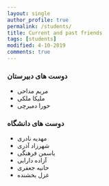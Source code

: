 ```yaml
---
layout: single
author_profile: true
permalink: /students/
title: Current and past friends
tags: [students]
modified: 4-10-2019
comments: true
---
```


### دوست های دبیرستان
* مریم مداحی
* ملیکا ملکی
* حورا دمیرچی

### دوست های دانشگاه
* مهدیه نادری
* شهرزاد آذری
* یاسمن فرهنگی
* آزاده دارابی
* حانیه جعفری
* غزل بخشنده

